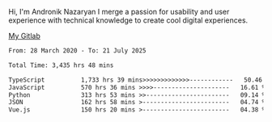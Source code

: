 Hi, I'm Andronik Nazaryan
I merge a passion for usability and user experience with technical knowledge to create cool digital experiences.

[My Gitlab](https://gitlab.com/anridev24)

<!--START_SECTION:waka-->

```txt
From: 28 March 2020 - To: 21 July 2025

Total Time: 3,435 hrs 48 mins

TypeScript          1,733 hrs 39 mins>>>>>>>>>>>>>------------   50.46 %
JavaScript          570 hrs 36 mins >>>>---------------------   16.61 %
Python              313 hrs 53 mins >>-----------------------   09.14 %
JSON                162 hrs 58 mins >------------------------   04.74 %
Vue.js              150 hrs 20 mins >------------------------   04.38 %
```

<!--END_SECTION:waka-->
